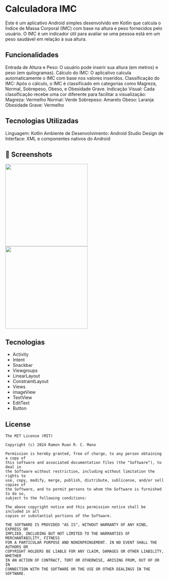 # Calculadora IMC
Este é um aplicativo Android simples desenvolvido em Kotlin que calcula o Índice de Massa Corporal (IMC) com base na altura e peso fornecidos pelo usuário. O IMC é um indicador útil para avaliar se uma pessoa está em um peso saudável em relação à sua altura.

## Funcionalidades
Entrada de Altura e Peso: O usuário pode inserir sua altura (em metros) e peso (em quilogramas).
Cálculo do IMC: O aplicativo calcula automaticamente o IMC com base nos valores inseridos.
Classificação do IMC: Após o cálculo, o IMC é classificado em categorias como Magreza, Normal, Sobrepeso, Obeso, e Obesidade Grave.
Indicação Visual: Cada classificação recebe uma cor diferente para facilitar a visualização:
Magreza: Vermelho
Normal: Verde
Sobrepeso: Amarelo
Obeso: Laranja
Obesidade Grave: Vermelho

## Tecnologias Utilizadas
Linguagem: Kotlin
Ambiente de Desenvolvimento: Android Studio
Design de Interface: XML e componentes nativos do Android

## :camera_flash: Screenshots
<img src="https://github.com/user-attachments/assets/9453f6d3-72fb-484e-932e-aeb7e616d789" width = 260 />
<img src="https://github.com/user-attachments/assets/bc0c3593-3d6f-4740-a204-200b30c736a9" width = 260 />
<!-- You can add more screenshots here if you like -->



## Tecnologias
- Activity
- Intent
- Snackbar
- Viewgroups
- LinearLayout
- ConstraintLayout
- Views
- imageView
- TextView
- EditText
- Button


## License
```
The MIT License (MIT)

Copyright (c) 2024 Ramon Ruan R. C. Mano

Permission is hereby granted, free of charge, to any person obtaining a copy of
this software and associated documentation files (the "Software"), to deal in
the Software without restriction, including without limitation the rights to
use, copy, modify, merge, publish, distribute, sublicense, and/or sell copies of
the Software, and to permit persons to whom the Software is furnished to do so,
subject to the following conditions:

The above copyright notice and this permission notice shall be included in all
copies or substantial portions of the Software.

THE SOFTWARE IS PROVIDED "AS IS", WITHOUT WARRANTY OF ANY KIND, EXPRESS OR
IMPLIED, INCLUDING BUT NOT LIMITED TO THE WARRANTIES OF MERCHANTABILITY, FITNESS
FOR A PARTICULAR PURPOSE AND NONINFRINGEMENT. IN NO EVENT SHALL THE AUTHORS OR
COPYRIGHT HOLDERS BE LIABLE FOR ANY CLAIM, DAMAGES OR OTHER LIABILITY, WHETHER
IN AN ACTION OF CONTRACT, TORT OR OTHERWISE, ARISING FROM, OUT OF OR IN
CONNECTION WITH THE SOFTWARE OR THE USE OR OTHER DEALINGS IN THE SOFTWARE.
```

